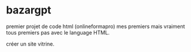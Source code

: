 # bazargpt

premier projet de code html (onlineformapro) mes premiers mais vraiment tous premiers pas avec le language HTML.

créer un site vitrine.
